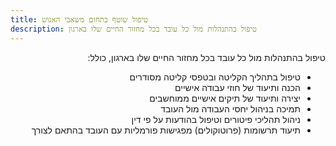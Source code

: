 ```yaml
---
title: טיפול שוטף בתחום משאבי האנוש
description: טיפול בהתנהלות מול כל עובד בכל מחזור החיים שלו בארגון
---
```


<div dir='rtl'>
  טיפול בהתנהלות מול כל עובד בכל מחזור החיים שלו בארגון, כולל:

- טיפול בתהליך הקליטה ובטפסי קליטה מסודרים
- הכנה ותיעוד של חוזי עבודה אישיים
- יצירה ותיעוד של תיקים אישיים ממוחשבים
- תמיכה בניהול יחסי העבודה מול העובד
- ניהול תהליכי פיטורים וטיפול בהודעות על פי דין
- תיעוד תרשומות (פרוטוקולים) מפגישות פורמליות עם העובד בהתאם לצורך
</div>
